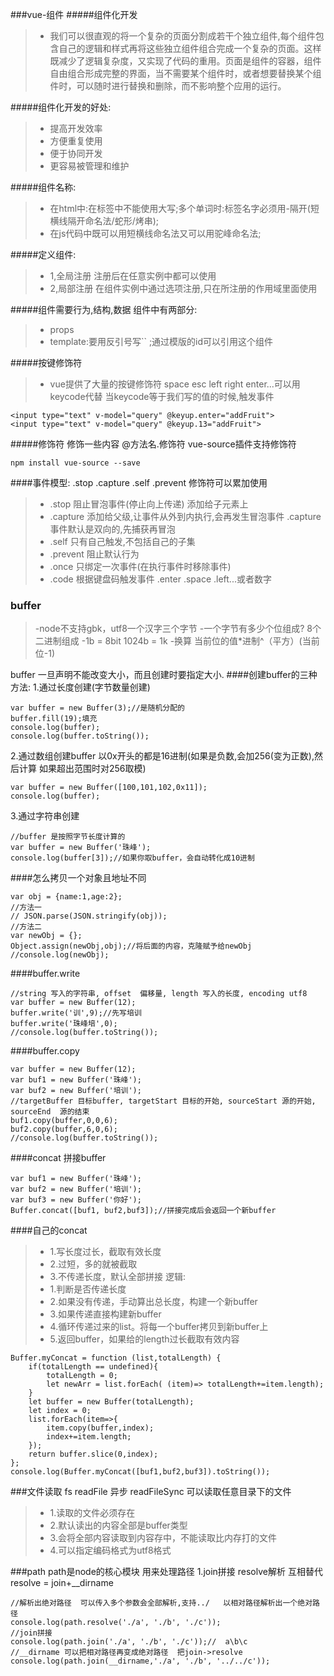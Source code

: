 ###vue-组件
#####组件化开发
>- 我们可以很直观的将一个复杂的页面分割成若干个独立组件,每个组件包含自己的逻辑和样式再将这些独立组件组合完成一个复杂的页面。这样既减少了逻辑复杂度，又实现了代码的重用。页面是组件的容器，组件自由组合形成完整的界面，当不需要某个组件时，或者想要替换某个组件时，可以随时进行替换和删除，而不影响整个应用的运行。

#####组件化开发的好处:
>- 提高开发效率
>- 方便重复使用
>- 便于协同开发
>- 更容易被管理和维护

#####组件名称:
>- 在html中:在标签中不能使用大写;多个单词时:标签名字必须用-隔开(短横线隔开命名法/蛇形/烤串);
>- 在js代码中既可以用短横线命名法又可以用驼峰命名法;

#####定义组件:
>- 1,全局注册  注册后在任意实例中都可以使用
>- 2,局部注册  在组件实例中通过选项注册,只在所注册的作用域里面使用

#####组件需要行为,结构,数据
组件中有两部分:
>- props
>- template:要用反引号写`` ;通过模版的id可以引用这个组件

#####按键修饰符
>- vue提供了大量的按键修饰符  space esc left right enter...可以用keycode代替
当keycode等于我们写的值的时候,触发事件
```
<input type="text" v-model="query" @keyup.enter="addFruit">
<input type="text" v-model="query" @keyup.13="addFruit">
```

#####修饰符 修饰一些内容
@方法名.修饰符     vue-source插件支持修饰符
```
npm install vue-source --save
```
####事件模型:
 .stop  .capture  .self  .prevent  修饰符可以累加使用
>- .stop 阻止冒泡事件(停止向上传递)  添加给子元素上
>- .capture 添加给父级,让事件从外到内执行,会再发生冒泡事件  .capture事件默认是双向的,先捕获再冒泡
>- .self 只有自己触发,不包括自己的子集
>- .prevent 阻止默认行为
>- .once 只绑定一次事件(在执行事件时移除事件)
>- .code 根据键盘码触发事件 .enter .space .left...或者数字

### buffer
>-node不支持gbk，utf8一个汉字三个字节
>-一个字节有多少个位组成?  8个二进制组成
>-1b = 8bit   1024b = 1k
>-换算  当前位的值*进制^（平方）(当前位-1)

buffer  一旦声明不能改变大小，而且创建时要指定大小.
####创建buffer的三种方法:
1.通过长度创建(字节数量创建)
```
var buffer = new Buffer(3);//是随机分配的
buffer.fill(19);填充
console.log(buffer);
console.log(buffer.toString());
```
2.通过数组创建buffer 以0x开头的都是16进制(如果是负数,会加256(变为正数),然后计算   如果超出范围时对256取模)
```
var buffer = new Buffer([100,101,102,0x11]);
console.log(buffer);
```
3.通过字符串创建
```
//buffer 是按照字节长度计算的
var buffer = new Buffer('珠峰');
console.log(buffer[3]);//如果你取buffer，会自动转化成10进制
```

####怎么拷贝一个对象且地址不同
```
var obj = {name:1,age:2};
//方法一
// JSON.parse(JSON.stringify(obj));
//方法二
var newObj = {};
Object.assign(newObj,obj);//将后面的内容，克隆赋予给newObj
//console.log(newObj);
```


####buffer.write
```
//string 写入的字符串, offset  偏移量, length 写入的长度, encoding utf8
var buffer = new Buffer(12);
buffer.write('训',9);//先写培训
buffer.write('珠峰培',0);
//console.log(buffer.toString());
```


####buffer.copy
```
var buffer = new Buffer(12);
var buf1 = new Buffer('珠峰');
var buf2 = new Buffer('培训');
//targetBuffer 目标buffer, targetStart 目标的开始, sourceStart 源的开始, sourceEnd  源的结束
buf1.copy(buffer,0,0,6);
buf2.copy(buffer,6,0,6);
//console.log(buffer.toString());
```


####concat 拼接buffer
```
var buf1 = new Buffer('珠峰');
var buf2 = new Buffer('培训');
var buf3 = new Buffer('你好');
Buffer.concat([buf1, buf2,buf3]);//拼接完成后会返回一个新buffer
```


####自己的concat
>- 1.写长度过长，截取有效长度
>- 2.过短，多的就被截取
>- 3.不传递长度，默认全部拼接
逻辑:
>- 1.判断是否传递长度
>- 2.如果没有传递，手动算出总长度，构建一个新buffer
>- 3.如果传递直接构建新buffer
>- 4.循环传递过来的list。将每一个buffer拷贝到新buffer上
>- 5.返回buffer，如果给的length过长截取有效内容
```
Buffer.myConcat = function (list,totalLength) {
    if(totalLength == undefined){
        totalLength = 0;
        let newArr = list.forEach( (item)=> totalLength+=item.length);
    }
    let buffer = new Buffer(totalLength);
    let index = 0;
    list.forEach(item=>{
        item.copy(buffer,index);
        index+=item.length;
    });
    return buffer.slice(0,index);
};
console.log(Buffer.myConcat([buf1,buf2,buf3]).toString());
```

###文件读取 fs
readFile 异步   readFileSync 可以读取任意目录下的文件
>- 1.读取的文件必须存在
>- 2.默认读出的内容全部是buffer类型
>- 3.会将全部内容读取到内容存中，不能读取比内存打的文件
>- 4.可以指定编码格式为utf8格式

###path
path是node的核心模块 用来处理路径
1.join拼接   resolve解析   互相替代   resolve = join+__dirname
```
//解析出绝对路径  可以传入多个参数会全部解析,支持../   以相对路径解析出一个绝对路径
console.log(path.resolve('./a', './b', './c'));
//join拼接
console.log(path.join('./a', './b', './c'));//  a\b\c
//__dirname 可以把相对路径再变成绝对路径  把join->resolve
console.log(path.join(__dirname,'./a', './b', '../../c'));
```



